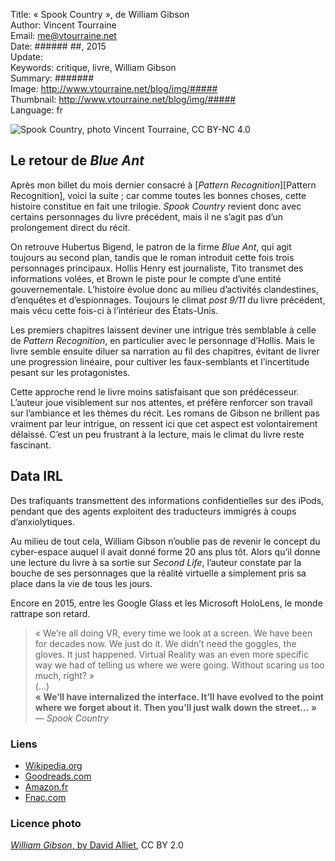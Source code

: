 Title:     « Spook Country », de William Gibson  
Author:    Vincent Tourraine  
Email:     me@vtourraine.net  
Date:      ###### ##, 2015  
Update:    
Keywords:  critique, livre, William Gibson  
Summary:   #######  
Image:     http://www.vtourraine.net/blog/img/#####  
Thumbnail: http://www.vtourraine.net/blog/img/#####  
Language:  fr  

![_Spook Country_, photo Vincent Tourraine, CC BY-NC 4.0][Cover]

## Le retour de _Blue Ant_

Après mon billet du mois dernier consacré à [_Pattern Recognition_][Pattern Recognition], voici la suite ; car comme toutes les bonnes choses, cette histoire constitue en fait une trilogie. _Spook Country_ revient donc avec certains personnages du livre précédent, mais il ne s’agit pas d’un prolongement direct du récit. 

On retrouve Hubertus Bigend, le patron de la firme _Blue Ant_, qui agit toujours au second plan, tandis que le roman introduit cette fois trois personnages principaux. Hollis Henry est journaliste, Tito transmet des informations volées, et Brown le piste pour le compte d’une entité gouvernementale. L’histoire évolue donc au milieu d’activités clandestines, d’enquêtes et d’espionnages. Toujours le climat _post 9/11_ du livre précédent, mais vécu cette fois-ci à l’intérieur des États-Unis. 

Les premiers chapitres laissent deviner une intrigue très semblable à celle de _Pattern Recognition_, en particulier avec le personnage d’Hollis. Mais le livre semble ensuite diluer sa narration au fil des chapitres, évitant de livrer une progression linéaire, pour cultiver les faux-semblants et l’incertitude pesant sur les protagonistes. 

Cette approche rend le livre moins satisfaisant que son prédécesseur. L’auteur joue visiblement sur nos attentes, et préfère renforcer son travail sur l’ambiance et les thèmes du récit. Les romans de Gibson ne brillent pas vraiment par leur intrigue, on ressent ici que cet aspect est volontairement délaissé. C’est un peu frustrant à la lecture, mais le climat du livre reste fascinant. 


## Data IRL

Des trafiquants transmettent des informations confidentielles sur des iPods, pendant que des agents exploitent des traducteurs immigrés à coups d’anxiolytiques. 

Au milieu de tout cela, William Gibson n’oublie pas de revenir le concept du cyber-espace auquel il avait donné forme 20 ans plus tôt. Alors qu’il donne une lecture du livre à sa sortie sur _Second Life_, l’auteur constate par la bouche de ses personnages que la réalité virtuelle a simplement pris sa place dans la vie de tous les jours. 

Encore en 2015, entre les Google Glass et les Microsoft HoloLens, le monde rattrape son retard.

> « We’re all doing VR, every time we look at a screen. We have been for decades now. We just do it. We didn’t need the goggles, the gloves. It just happened. Virtual Reality was an even more specific way we had of telling us where we were going. Without scaring us too much, right? »  
> (…)  
> **« We’ll have internalized the interface. It’ll have evolved to the point where we forget about it. Then you’ll just walk down the street... »**  
> — _Spook Country_  


### Liens

- [Wikipedia.org](http://en.wikipedia.org/wiki/Spook_Country)
- [Goodreads.com](https://www.goodreads.com/book/show/22322.Spook_Country)
- [Amazon.fr](http://www.amazon.fr/dp/0425226719)
- [Fnac.com](http://livre.fnac.com/a2252197/William-Gibson-Spook-country)


### Licence photo

[_William Gibson_, by David Alliet](https://www.flickr.com/photos/nowherenear/1346415385), CC BY 2.0


[Cover]:  http://www.vtourraine.net/blog/img/2015/critique-gibson-spook-country/spook-country.jpg  
[Gibson]: http://www.vtourraine.net/blog/img/critique-gibson-pattern-recognition/william-gibson-by-david-alliet.jpg
